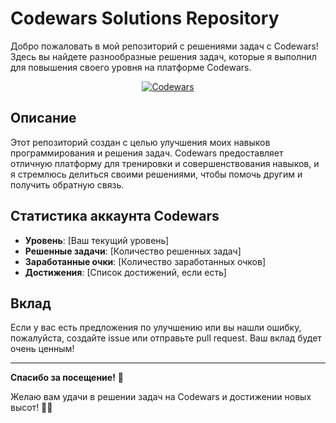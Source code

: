 # Codewars Solutions Repository

Добро пожаловать в мой репозиторий с решениями задач с Codewars! Здесь вы найдете разнообразные решения задач, которые я выполнил для повышения своего уровня на платформе Codewars.

<div align="center">
  <a href="https://www.codewars.com/users/Velial-squaB-Denisco">
    <img src="https://www.codewars.com/users/Velial-squaB-Denisco/badges/large" alt="Codewars"/>
  </a>
</div>

## Описание

Этот репозиторий создан с целью улучшения моих навыков программирования и решения задач. Codewars предоставляет отличную платформу для тренировки и совершенствования навыков, и я стремлюсь делиться своими решениями, чтобы помочь другим и получить обратную связь.

## Статистика аккаунта Codewars

- **Уровень**: [Ваш текущий уровень]
- **Решенные задачи**: [Количество решенных задач]
- **Заработанные очки**: [Количество заработанных очков]
- **Достижения**: [Список достижений, если есть]


## Вклад

Если у вас есть предложения по улучшению или вы нашли ошибку, пожалуйста, создайте issue или отправьте pull request. Ваш вклад будет очень ценным!

---

**Спасибо за посещение!** 🎉

Желаю вам удачи в решении задач на Codewars и достижении новых высот! 🚀✨
